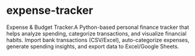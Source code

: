 # expense-tracker
Expense &amp; Budget Tracker.A Python-based personal finance tracker that helps analyze spending, categorize transactions, and visualize financial habits. Import bank transactions (CSV/Excel), auto-categorize expenses, generate spending insights, and export data to Excel/Google Sheets.
